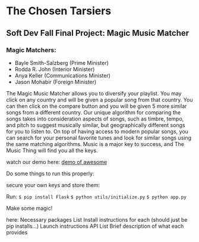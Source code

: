 # The Chosen Tarsiers
## Soft Dev Fall Final Project: Magic Music Matcher
### Magic Matchers:
- Bayle Smith-Salzberg (Prime Minister)
- Rodda R. John (Interior Minister)
- Anya Keller (Communications Minister)
- Jason Mohabir (Foreign Minister)

The Magic Music Matcher allows you to diversify your playlist. You may click on any country and will be given a popular song from that country. You can then click on the compare button and you will be given 5 more similar songs from a different country. Our unique algorithm for comparing the songs takes into consideration aspects of songs, such as timbre, tempo, and pitch to suggest musically similar, but geographically different songs for you to listen to. On top of having access to modern popular songs, you can search for your personal favorite tunes and look for similar songs using the same matching algorithms. Music is a major key to success, and The Music Thing will find you all the keys. 

watch our demo here: [demo of awesome](https://youtube.com/blah)

Do some things to run this properly:

secure your own keys and store them:

Run:
`$ pip install Flask`
`$ python utils/initialize.py`
`$ python app.py`

Make some magic!

here:
Necessary packages
List
Install instructions for each (should just be pip installs…)
Launch instructions
API
List
Brief description of what each provides
